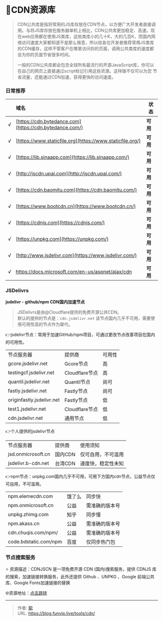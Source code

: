 # 🛬CDN资源库


> CDN公共库是指将常用的JS库存放在CDN节点，以方便广大开发者直接调用。与将JS库存放在服务器单机上相比，CDN公共库更加稳定、高速。现在web应用都在使用JS类库，这些类库小的几十K，大的几百K，而国内网络访问速度大家都知道不是那么惬意，所以给各位开发者推荐常用JS类库的CDN缓存，这样不管客户在哪里访问你的页面，调用公共类库的速度都会为你的页面节省很多时间。
>
> 一般的CDN公共库都会包含全球所有最流行的开源JavaScript库，你可以在自己的网页上直接通过script标记引用这些资源。这样做不仅可以为您 节省流量，还能通过CDN加速，获得更快的访问速度。

<!--more-->

### 日常推荐

|      | 域名                                                      | 状态     |
| :--- | :-------------------------------------------------------- | -------- |
| √    | [https://cdn.bytedance.com](https://cdn.bytedance.com/)   | **可用** |
| √    | [https://www.staticfile.org](https://www.staticfile.org/) | **可用** |
| √    | [https://lib.sinaapp.com](https://lib.sinaapp.com/)       | **可用** |
| √    | [http://jscdn.upai.com](http://jscdn.upai.com/)           | **可用** |
| √    | [https://cdn.baomitu.com](https://cdn.baomitu.com/)       | **可用** |
| √    | [https://www.bootcdn.cn](https://www.bootcdn.cn/)         | **可用** |
| √    | [https://cdnjs.com](https://cdnjs.com/)                   | **可用** |
| √    | [https://unpkg.com](https://unpkg.com/)                   | **可用** |
| √    | [http://www.jsdelivr.com](https://www.jsdelivr.com/)      | **可用** |
| √    | https://docs.microsoft.com/en-us/aspnet/ajax/cdn          | **可用** |

### JSDelivrs

**jsdelivr - github/npm CDN国内加速节点**

> JSDelivrs是由@Cloudflare提供的免费开源公共CDN。  
> 默认的提供的节点是：`cdn.jsdelivr.net` 该节点国内几乎不可用，需要使用可用性高的节点作为替代。

👉jsdelivr节点：常用于加速GitHub/npm项目，可通过更改节点改善项目在国内的可用性。

<table><tbody><tr><td>节点服务器</td><td>提供商</td><td>可用性</td></tr><tr><td>gcore.jsdelivr.net</td><td>Gcore节点</td><td>高</td></tr><tr><td>testingcf.jsdelivr.net</td><td>Cloudflare节点</td><td>高</td></tr><tr><td>quantil.jsdelivr.net</td><td>Quantil节点</td><td>尚可</td></tr><tr><td>fastly.jsdelivr.net</td><td>Fastly节点</td><td>尚可</td></tr><tr><td>originfastly.jsdelivr.net</td><td>Fastly节点</td><td>低</td></tr><tr><td>test1.jsdelivr.net</td><td>Cloudflare节点</td><td>低</td></tr><tr><td>cdn.jsdelivr.net</td><td>通用节点</td><td>低</td></tr></tbody></table>

👉个人提供的jsdelivr节点

<table><tbody><tr><td>节点服务器</td><td>提供商</td><td>使用须知</td></tr><tr><td>jsd.onmicrosoft.cn</td><td>国内CDN</td><td>仅可自用，不可滥用</td></tr><tr><td>jsdelivr.b-cdn.net</td><td>台湾CDN</td><td>速度快，稳定性未知</td></tr></tbody></table>

👉npm节点：unpkg.com国内几乎不可用，可用下方国内cdn节点，公益节点仅可自用，不可滥用。

<table><tbody><tr><td>npm.elemecdn.com</td><td>饿了么</td><td>同步快</td></tr><tr><td>npm.onmicrosoft.cn</td><td>公益</td><td>需准确的版本号</td></tr><tr><td>unpkg.zhimg.com</td><td>知乎</td><td>同步慢</td></tr><tr><td>npm.akass.cn</td><td>公益</td><td>需准确的版本号</td></tr><tr><td>cdn.chuqis.com/npm/</td><td>公益</td><td>需准确的版本号</td></tr><tr><td>code.bdstatic.com/npm</td><td>百度</td><td>仅同步热门包</td></tr></tbody></table>

### **节点搜索服务**

⭐️  资源描述：CDNJSCN 是一项免费开源 CDN (国内)搜索服务，提供 CDNJS 库的搜索，加速链接转换服务，此外还提供 Github 、UNPKG 、Google 前端公共库、Google Fonts加速链接的替换

🌐资源地址：[点击跳转](https://cdnjs.shssedu.ac.cn/)



---

> 作者: [聪](/about)  
> URL: https://blog.funvip.live/tools/cdn/  

